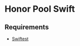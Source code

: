 # Honor Pool Swift

## Requirements
  * [Swiftest][]

[Swiftest]: https://github.com/Swiftest/Swiftest
